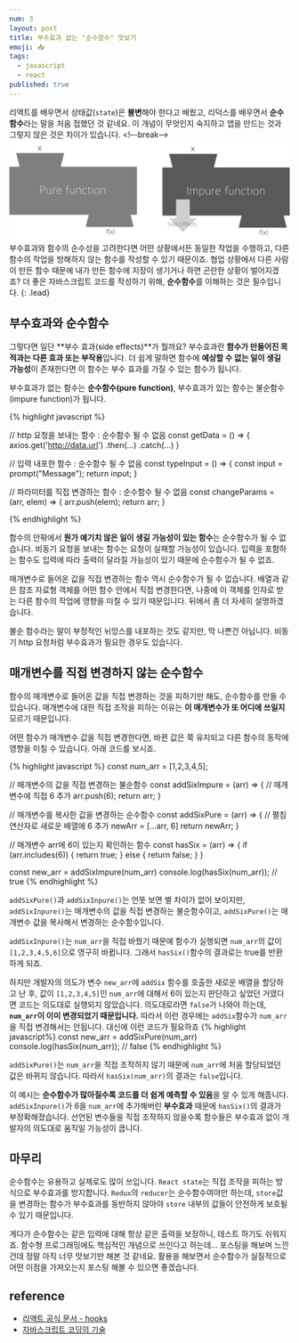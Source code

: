```yaml
---
num: 3
layout: post
title: 부수효과 없는 "순수함수" 맛보기
emoji: 📥
tags:
  - javascript
  - react
published: true
---
```

리액트를 배우면서 상태값(`state`)은 **불변**해야 한다고 배웠고, 리덕스를 배우면서 **순수함수**라는 말을 처음 접했던 것 같네요. 이 개념이 무엇인지 숙지하고 앱을 만드는 것과 그렇지 않은 것은 차이가 있습니다. 
<!–-break-–> 
<img src="../uploads/functions.png"/>
부수효과와 함수의 순수성을 고려한다면 어떤 상황에서든 동일한 작업을 수행하고, 다른 함수의 작업을 방해하지 않는 함수를 작성할 수 있기 때문이죠. 협업 상황에서 다른 사람이 만든 함수 때문에 내가 만든 함수에 지장이 생기거나 하면 곤란한 상황이 벌어지겠죠? 더 좋은 자바스크립트 코드를 작성하기 위해, **순수함수**를 이해하는 것은 필수입니다. 
{: .lead}

## 부수효과와 순수함수
그렇다면 일단 **부수 효과(side effects)**가 뭘까요? 부수효과란 **함수가 만들어진 목적과는 다른 효과 또는 부작용**입니다. 더 쉽게 말하면 함수에 **예상할 수 없는 일이 생길 가능성**이 존재한다면 이 함수는 부수 효과를 가질 수 있는 함수가 됩니다. 

부수효과가 없는 함수는 **순수함수(pure function)**, 부수효과가 있는 함수는 불순함수(impure function)가 됩니다. 

{% highlight javascript %}

// http 요청을 보내는 함수 : 순수함수 될 수 없음
const getData = () => {
  axios.get('http://data.url')
  .then(...)
  .catch(...)
}

// 입력 내포한 함수 : 순수함수 될 수 없음
const typeInput = () => {
  const input = prompt("Message");
  return input;
}

// 파라미터를 직접 변경하는 함수 : 순수함수 될 수 없음
const changeParams = (arr, elem) => {
  arr.push(elem);
  return arr;
}

{% endhighlight %}

함수의 안팎에서 **뭔가 예기치 않은 일이 생길 가능성이 있는 함수**는 순수함수가 될 수 없습니다. 비동기 요청을 보내는 함수는 요청이 실패할 가능성이 있습니다. 입력을 포함하는 함수도 입력에 따라 출력이 달라질 가능성이 있기 때문에 순수함수가 될 수 없죠. 

매개변수로 들어온 값을 직접 변경하는 함수 역시 순수함수가 될 수 없습니다. 배열과 같은 참조 자료형 객체를 어떤 함수 안에서 직접 변경한다면, 나중에 이 객체를 인자로 받는 다른 함수의 작업에 영향을 미칠 수 있기 때문입니다. 뒤에서 좀 더 자세히 설명하겠습니다. 

불순 함수라는 말이 부정적인 뉘앙스를 내포하는 것도 같지만, 막 나쁜건 아닙니다. 비동기 http 요청처럼 부수효과가 필요한 경우도 있습니다. 

## 매개변수를 직접 변경하지 않는 순수함수
함수의 매개변수로 들어온 값을 직접 변경하는 것을 피하기만 해도, 순수함수를 만들 수 있습니다. 매개변수에 대한 직접 조작을 피하는 이유는 **이 매개변수가 또 어디에 쓰일지** 모르기 때문입니다.

어떤 함수가 매개변수 값을 직접 변경한다면, 바뀐 값은 쭉 유지되고  다른 함수의 동작에 영향을 미칠 수 있습니다. 아래 코드를 보시죠.

{% highlight javascript %}
const num_arr = [1,2,3,4,5];

// 매개변수의 값을 직접 변경하는 불순함수
const addSixImpure = (arr) => {
  // 매개변수에 직접 6 추가
  arr.push(6);
  return arr;
}

// 매개변수를 복사한 값을 변경하는 순수함수
const addSixPure = (arr) => {
  // 펼침 연산자로 새로운 배열에 6 추가
  newArr = [...arr, 6]
  return newArr;
}

// 매개변수 arr에 6이 있는지 확인하는 함수
const hasSix = (arr) => {
  if (arr.includes(6)) {
    return true;
  } else {
    return false;
  }
}

const new_arr = addSixImpure(num_arr)
console.log(hasSix(num_arr));     // true
{% endhighlight %}

`addSixPure()`과 `addSixInpure()`는 언뜻 보면 별 차이가 없어 보이지만, `addSixInpure()`는 매개변수의 값을 직접 변경하는 불순함수이고, `addSixPure()`는 매개변수 값을 복사해서 변경하는 순수함수입니다. 

`addSixInpure()`는 `num_arr`을 직접 바꿨기 때문에 함수가 실행되면 `num_arr`의 값이 `[1,2,3,4,5,6]`으로 영구히 바뀝니다. 그래서 `hasSix()`함수의 결과로는 true를 반환하게 되죠. 

하지만 개발자의 의도가 변수 `new_arr`에 `addSix` 함수를 호출한 새로운 배열을 할당하고 난 후, 값이 `[1,2,3,4,5]`인 `num_arr`에 대해서 6이 있는지 판단하고 싶었던 거였다면 코드는 의도대로 실행되지 않았습니다. 의도대로라면 `false`가 나와야 하는데, **`num_arr`이 이미 변경되었기 때문입니다.** 따라서 이런 경우에는 `addSix`함수가 `num_arr`을 직접 변경해서는 안됩니다. 대신에 이런 코드가 필요하죠
{% highlight javascript%}
const new_arr = addSixPure(num_arr)
console.log(hasSix(num_arr));     // false
{% endhighlight %}

`addSixPure()`는 `num_arr`을 직접 조작하지 않기 때문에 `num_arr`에 처음 할당되었던 값은 바뀌지 않습니다. 따라서 `hasSix(num_arr)`의 결과는 `false`입니다.

이 예시는 **순수함수가 많아질수록 코드를 더 쉽게 예측할 수 있음**을 알 수 있게 해줍니다. `addSixInpure()`가 6을 `num_arr`에 추가해버린 **부수효과** 때문에 `hasSix()`의 결과가 부정확해졌습니다. 선언된 변수들을 직접 조작하지 않을수록 함수들은 부수효과 없이 개발자의 의도대로 움직일 가능성이 큽니다.

## 마무리
순수함수는 유용하고 실제로도 많이 쓰입니다. `React state`는 직접 조작을 피하는 방식으로 부수효과를 방지합니다. `Redux`의 `reducer`는 순수함수여야만 하는데, `store`값을 변경하는 함수가 부수효과를 동반하지 않아야 `store` 내부의 값들이 안전하게 보호될 수 있기 때문입니다.

게다가 순수함수는 같은 입력에 대해 항상 같은 출력을 보장하니, 테스트 하기도 쉬워지죠. 함수형 프로그래밍에도 핵심적인 개념으로 쓰인다고 하는데... 포스팅을 해보며 느낀건데 정말 아직 너무 맛보기만 해본 것 같네요. 활용을 해보면서 순수함수가 실질적으로 어떤 이점을 가져오는지 포스팅 해볼 수 있으면 좋겠습니다. 

## reference
- [리액트 공식 문서 - hooks](https://ko.reactjs.org/docs/hooks-overview.html)
- [자바스크립트 코딩의 기술](https://github.com/gilbutITbook/007030)

